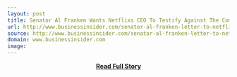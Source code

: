 ```yaml
---
layout: post
title: Senator Al Franken Wants Netflixs CEO To Testify Against The Comcast Time Warner Merger
url: http://www.businessinsider.com/senator-al-franken-letter-to-netflix-ceo-2014-4
source: http://www.businessinsider.com/senator-al-franken-letter-to-netflix-ceo-2014-4
domain: www.businessinsider.com
image: 
---
```


<p></p>
<center><p><a href="http://www.businessinsider.com/senator-al-franken-letter-to-netflix-ceo-2014-4" style='padding:25px; font-sze:18px; font-weight: bold;'>Read Full Story</a></p></center>
